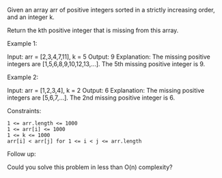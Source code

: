 Given an array arr of positive integers sorted in a strictly increasing order, and an integer k.

Return the kth positive integer that is missing from this array.

Example 1:

Input: arr = [2,3,4,7,11], k = 5
Output: 9
Explanation: The missing positive integers are [1,5,6,8,9,10,12,13,...]. The 5th missing positive integer is 9.

Example 2:

Input: arr = [1,2,3,4], k = 2
Output: 6
Explanation: The missing positive integers are [5,6,7,...]. The 2nd missing positive integer is 6.

Constraints:

    1 <= arr.length <= 1000
    1 <= arr[i] <= 1000
    1 <= k <= 1000
    arr[i] < arr[j] for 1 <= i < j <= arr.length

Follow up:

Could you solve this problem in less than O(n) complexity?

